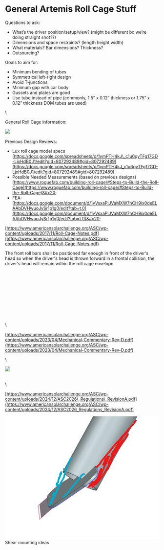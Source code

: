 # General Artemis Roll Cage Stuff

Questions to ask:

* What’s the driver position/setup/view? (might be different bc we’re doing straight shot??)
* Dimensions and space restraints? (length height width)
* What materials? Bar dimensions? Thickness?
* Outsourcing?



Goals to aim for:

* Minimum bending of tubes
* Symmetrical left-right design
* Avoid T-junctions
* Minimum gap with car body
* Gussets and plates are good
* Use tube instead of pipe (commonly, 1.5” x 0.12” thickness or 1.75” x 0.12” thickness DOM tubes are used)

\


General Roll Cage information:

![](https://lh7-rt.googleusercontent.com/docsz/AD_4nXdYpgVvZ6qI983sBAvE2sddmgRvv5KnYGC2sjEdQ4-5ePKlWXT5GVpYf2yU1h_ryb10mQ2QXObaQr8o-z2H6sJLDALbVDqn9sXzhqLRkES2BasziP5rCdqLp8MfvgSVdM-MgIwI?key=wlAmq4rYL853Xukwt0eY0yND)

Previous Design Reviews:

* Lux roll cage model specs [https://docs.google.com/spreadsheets/d/1ymPTH4kJ\_c1u6qyTFg17GD-LjxHdB0J1/edit?gid=807292489#gid=807292489](https://docs.google.com/spreadsheets/d/1ymPTH4kJ_c1u6qyTFg17GD-LjxHdB0J1/edit?gid=807292489#gid=807292489)
* Possible Needed Measurements (based on previous designs) [https://www.roguefab.com/building-roll-cage/#Steps-to-Build-the-Roll-Cage](https://www.roguefab.com/building-roll-cage/#Steps-to-Build-the-Roll-Cage)&#x20;
* FEA: [https://docs.google.com/document/d/1vVsxaPiJVaMXW7hCH9ix0deELAAbDVHwuoJySr1p1g0/edit?tab=t.0](https://docs.google.com/document/d/1vVsxaPiJVaMXW7hCH9ix0deELAAbDVHwuoJySr1p1g0/edit?tab=t.0)&#x20;

&#x20; &#x20;

[https://www.americansolarchallenge.org/ASC/wp-content/uploads/2017/11/Roll-Cage-Notes.pdf](https://www.americansolarchallenge.org/ASC/wp-content/uploads/2017/11/Roll-Cage-Notes.pdf)

The front roll bars shall be positioned far enough in front of the driver's head so when the driver's head is thrown forward in a frontal collision, the driver's head will remain within the roll cage envelope.

\
\
\
\
\
\
\
\
\
\
\


[https://www.americansolarchallenge.org/ASC/wp-content/uploads/2023/04/Mechanical-Commentary-Rev-D.pdf](https://www.americansolarchallenge.org/ASC/wp-content/uploads/2023/04/Mechanical-Commentary-Rev-D.pdf)

\


![](https://lh7-rt.googleusercontent.com/docsz/AD_4nXfjHaNNPUjnNxFph2GXDUv22Va7Yslr0y3eYOTnF6rf9PEwRTmpsVm0bW-WK5_zAdWxCyQRNY6sb2KiFtMBdnW2wLtUFSqtK0z2XoAlXYhmYtuu24V573tEVbOfaJ4Jnh6m_zwPcA?key=wlAmq4rYL853Xukwt0eY0yND)

\
\


[https://www.americansolarchallenge.org/ASC/wp-content/uploads/2024/12/ASC2026\_Regulations\_RevisionA.pdf](https://www.americansolarchallenge.org/ASC/wp-content/uploads/2024/12/ASC2026_Regulations_RevisionA.pdf)

![](<../../.gitbook/assets/image (1) (1) (2).png>)\
Shear mounting ideas
